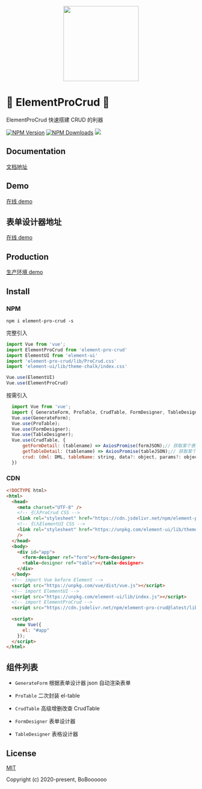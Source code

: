 <p align="center">
  <img width="200" src="https://img.imgdb.cn/item/601a417c3ffa7d37b3d3b19a.png">
</p>

# 🎉 ElementProCrud 🎉

ElementProCrud 快速搭建 CRUD 的利器

[![NPM Version](http://img.shields.io/npm/v/element-pro-crud.svg?style=flat)](https://www.npmjs.org/package/element-pro-crud)
[![NPM Downloads](https://img.shields.io/npm/dm/element-pro-crud.svg?style=flat)](https://www.npmjs.org/package/element-pro-crud)
![](https://img.shields.io/badge/license-MIT-000000.svg)

## Documentation
[文档地址](http://procrud.fun/)
## Demo
[在线 demo](http://server.boboooooo.top:9997)
## 表单设计器地址
[在线 demo](http://server.boboooooo.top:9997/#/form)

## Production

[生产环境 demo](http://server.boboooooo.top:9998)

## Install

### NPM

```
npm i element-pro-crud -s
```

完整引入

```javascript
import Vue from 'vue';
import ElementProCrud from 'element-pro-crud'
import ElementUI from 'element-ui'
import 'element-pro-crud/lib/ProCrud.css'
import 'element-ui/lib/theme-chalk/index.css'

Vue.use(ElementUI)
Vue.use(ElementProCrud)
```

按需引入

```javascript
  import Vue from 'vue';
  import { GenerateForm, ProTable, CrudTable, FormDesigner, TableDesigner } from 'element-pro-crud';
  Vue.use(GenerateForm);
  Vue.use(ProTable);
  Vue.use(FormDesigner);
  Vue.use(TableDesigner);
  Vue.use(CrudTable, {
      getFormDetail: (tablename) => AxiosPromise(formJSON);// 获取某个表单设计json
      getTableDetail: (tablename) => AxiosPromise(tableJSON);// 获取某个表格设计json
      crud: (dml: DML, tableName: string, data?: object, params?: object)=> AxiosPromise; // 通用CRUD封装
  })
```

### CDN

```html
<!DOCTYPE html>
<html>
  <head>
    <meta charset="UTF-8" />
    <!-- 引入ProCrud CSS -->
    <link rel="stylesheet" href="https://cdn.jsdelivr.net/npm/element-pro-crud/lib/ProCrud.css" />
    <!-- 引入ElementUI CSS -->
    <link rel="stylesheet" href="https://unpkg.com/element-ui/lib/theme-chalk/index.css"
    />
  </head>
  <body>
    <div id="app">
      <form-designer ref="form"></form-designer>
      <table-designer ref="table"></table-designer>
    </div>
  </body>
  <!-- import Vue before Element -->
  <script src="https://unpkg.com/vue/dist/vue.js"></script>
  <!-- import ElementUI -->
  <script src="https://unpkg.com/element-ui/lib/index.js"></script>
  <!-- import ElementProCrud -->
  <script src="https://cdn.jsdelivr.net/npm/element-pro-crud@latest/lib/ProCrud.umd.js"></script>
  
  <script>
    new Vue({
      el: "#app"
    });
  </script>
</html>
```

## 组件列表

- `GenerateForm` 根据表单设计器 json 自动渲染表单

- `ProTable` 二次封装 el-table

- `CrudTable` 高级增删改查 CrudTable

- `FormDesigner` 表单设计器

- `TableDesigner` 表格设计器

## License

[MIT](http://opensource.org/licenses/MIT)

Copyright (c) 2020-present, BoBoooooo